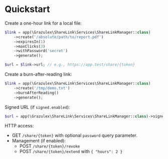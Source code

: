 # Quickstart

Create a one-hour link for a local file:

```php
$link = app(\Grazulex\ShareLink\Services\ShareLinkManager::class)
    ->create('/absolute/path/to/report.pdf')
    ->expiresIn(1)
    ->maxClicks(3)
    ->withPassword('secret')
    ->generate();

$url = $link->url; // e.g., https://app.test/share/{token}
```

Create a burn-after-reading link:

```php
$link = app(\Grazulex\ShareLink\Services\ShareLinkManager::class)
    ->create('/tmp/demo.txt')
    ->burnAfterReading()
    ->generate();
```

Signed URL (if `signed.enabled`):

```php
$url = app(\Grazulex\ShareLink\Services\ShareLinkManager::class)->signedUrl($link);
```

HTTP access:
- GET `/share/{token}` with optional `password` query parameter.
- Management (if enabled):
  - POST `/share/{token}/revoke`
  - POST `/share/{token}/extend` with `{ "hours": 2 }`
